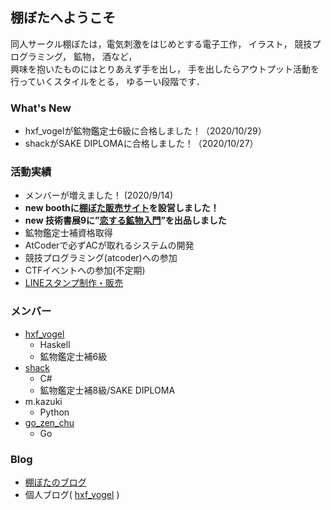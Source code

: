 ## 棚ぼたへようこそ

同人サークル棚ぼたは，電気刺激をはじめとする電子工作， イラスト， 競技プログラミング， 鉱物， 酒など，   
興味を抱いたものにはとりあえず手を出し， 手を出したらアウトプット活動を行っていくスタイルをとる， ゆるーい段階です．

### What's New
  - hxf_vogelが鉱物鑑定士6級に合格しました！（2020/10/29）
  - shackがSAKE DIPLOMAに合格しました！（2020/10/27）

### 活動実績
  - メンバーが増えました！ (2020/9/14)
  - **new boothに[棚ぼた販売サイト](https://shop-tanabota.booth.pm/)を設営しました！**
  - **new 技術書展9に”[恋する鉱物入門](https://techbookfest.org/product/5215144707620864)”を出品しました**
  - 鉱物鑑定士補資格取得
  - AtCoderで必ずACが取れるシステムの開発
  - 競技プログラミング(atcoder)への参加
  - CTFイベントへの参加(不定期)
  - [LINEスタンプ制作・販売](https://store.line.me/stickershop/author/193829/ja)

### メンバー
  - [hxf_vogel](https://twitter.com/hxf_vogel)
      - Haskell
      - 鉱物鑑定士補6級
  - [shack](https://twitter.com/saku170)
      - C#
      - 鉱物鑑定士補8級/SAKE DIPLOMA
  - m.kazuki
      - Python
  - [go_zen_chu](https://twitter.com/go_zen_chu)
      - Go

### Blog
  - [棚ぼたのブログ](/blog.md)
  - 個人ブログ( [hxf_vogel](https://wvogel00.hatenadiary.org/) )
